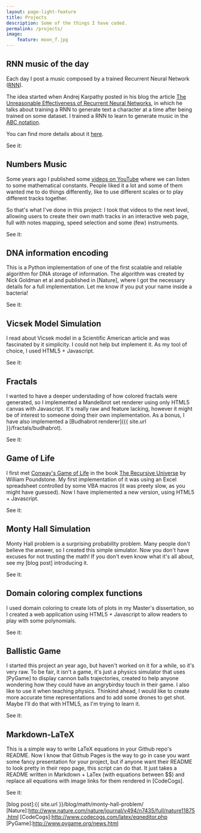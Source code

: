 ```yaml
---
layout: page-light-feature
title: Projects
description: Some of the things I have coded.
permalink: /projects/
image:
    feature: moon_f.jpg
---
```


## RNN music of the day

Each day I post a music composed by a trained Recurrent Neural Network ([RNN](https://en.wikipedia.org/wiki/Recurrent_neural_network)).

The idea started when Andrej Karpathy posted in his blog the
article [The Unreasonable Effectiveness of Recurrent Neural Networks](http://karpathy.github.io/2015/05/21/rnn-effectiveness/),
in which he talks about training a RNN to generate text a character at a time after being
trained on some dataset. I trained a RNN to learn to generate music in the [ABC notation](https://en.wikipedia.org/wiki/ABC_notation).

You can find more details about it <a href="{{ site.url }}/rnn-music-of-the-day/about" target="_blank">here</a>.


See it:
<a href="{{ site.url }}/rnn-music-of-the-day" target="_blank"><span class="icon-html5"></span></a>
<a href="https://github.com/allanino/rnn-music-of-the-day" target="_blank"><span class="icon-github2"></span></a>

## Numbers Music

Some years ago I published some [videos on YouTube](https://www.youtube.com/playlist?list=PL7A3780FBFE2350EB)
where we can listen to some mathematical constants. People liked it a lot and some
of them wanted me to do things differently, like to use different scales or to
play different tracks together.

So that's what I've done in this project: I took that videos to the next level,
allowing users to create their own math tracks in an interactive web page, full
with notes mapping, speed selection and some (few) instruments.

See it:
<a href="{{ site.url }}/numbers-music" target="_blank"><span class="icon-html5"></span></a>
<a href="https://github.com/allanino/numbers-music" target="_blank"><span class="icon-github2"></span></a>

## DNA information encoding

This is a Python implementation of one of the first scalable and reliable algorithm for DNA storage of information. The algorithm was created by Nick Goldman et al and published in [Nature], where I got the necessary details for a full implementation. Let me know if you put your name inside a bacteria!

See it:
<a href="https://github.com/allanino/DNA" target="_blank"><span class="icon-github2"></span></a>

## Vicsek Model Simulation

I read about Vicsek model in a Scientific American article and was fascinated by it simplicity. I could not help but implement it. As my tool of choice, I used HTML5 + Javascript.

See it:
<a href="{{ site.url }}/vicsek-model-simulation" target="_blank"><span class="icon-html5"></span></a>
<a href="https://github.com/allanino/vicsek-model-simulation" target="_blank"><span class="icon-github2"></span></a>

## Fractals

I wanted to have a deeper understading of how colored fractals were generated, so I implemented a Mandelbrot set renderer using only HTML5 canvas with Javascript. It's really raw and feature lacking, however it might be of interest to someone doing their own implementation. As a bonus, I have also implemented a [Budhabrot renderer]({{ site.url }}/fractals/budhabrot).

See it:
<a href="{{ site.url }}/fractals" target="_blank"><span class="icon-html5"></span></a>
<a href="https://github.com/allanino/fractals" target="_blank"><span class="icon-github2"></span></a>

## Game of Life

I first met [Conway's Game of Life](https://en.wikipedia.org/wiki/Conway%27s_Game_of_Life) in the book [The Recursive Universe](https://www.amazon.com/Recursive-Universe-Complexity-Scientific-Knowledge/dp/0809252023) by William Poundstone.  My first implementation of it was using an Excel spreadsheet controlled by some VBA macros (it was preety slow, as you might have guessed). Now I have implemented a new version, using HTML5 + Javascript.

See it:
<a href="{{ site.url }}/game-of-life" target="_blank"><span class="icon-html5"></span></a>
<a href="https://github.com/allanino/game-of-life" target="_blank"><span class="icon-github2"></span></a>

## Monty Hall Simulation

Monty Hall problem is a surprising probability problem. Many people don't believe the answer, so I created this simple simulator. Now you don't have excuses for not trusting the math! If you don't even know what it's all about, see my [blog post] introducing it.

See it:
<a href="{{ site.url }}/monty-hall-simulation" target="_blank"><span class="icon-html5"></span></a>
<a href="https://github.com/allanino/monty-hall-simulation" target="_blank"><span class="icon-github2"></span></a>

## Domain coloring complex functions

I used domain coloring to create lots of plots in my Master's dissertation, so I created a web application using HTML5 + Javascript to allow readers to play with some polynomials.

See it:
  <a href="{{ site.url }}/domain-coloring/en" target="_blank"><span class="icon-html5"></span></a>
<a href="https://github.com/allanino/domain-coloring/en" target="_blank"><span class="icon-github2"></span></a>

## Ballistic Game

I started this project an year ago, but haven't worked on it for a while, so it's very raw. To be fair, it isn't a game, it's just a physics simulator that uses [PyGame] to display cannon balls trajectories, created to help anyone wondering how they could have an angrybirdsy touch in their game. I also like to use it when teaching physics. Thinkind ahead, I would like to create more accurate time representations and to add some drones to get shot. Maybe I'll do that with HTML5, as I'm trying to learn it.

See it:
<a href="https://github.com/allanino/BallisticGame" target="_blank"><span class="icon-github2"></span></a>

## Markdown-LaTeX

This is a simple way to write LaTeX equations in your Github repo's README. Now I know that Github Pages is the way to go in case you want some fancy presentation for your project, but if anyone want their README to look pretty in their repo page, this script can do that. It just takes a README written in Markdown + LaTex (with equations between $$) and replace all equations with image links for them rendered in [CodeCogs].

See it:
<a href="https://github.com/allanino/markdown-latex" target="_blank"><span class="icon-github2"></span></a>

[blog post]:{{ site.url }}/blog/math/monty-hall-problem/
[Nature]:http://www.nature.com/nature/journal/v494/n7435/full/nature11875.html
[CodeCogs]:http://www.codecogs.com/latex/eqneditor.php
[PyGame]:http://www.pygame.org/news.html
